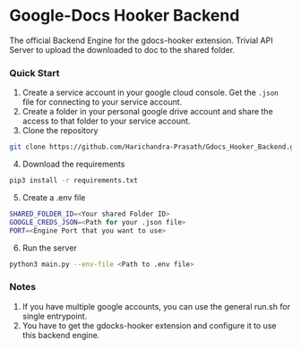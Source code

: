 # Google-Docs Hooker Backend

The official Backend Engine for the gdocs-hooker extension. Trivial API Server to upload the downloaded to doc to the shared folder.

### Quick Start

1. Create a service account in your google cloud console. Get the `.json` file for connecting to your service account. 
2. Create a folder in your personal google drive account and share the access to that folder to your service account.
3. Clone the repository
```bash
git clone https://github.com/Harichandra-Prasath/Gdocs_Hooker_Backend.git
```
4. Download the requirements  
```bash
pip3 install -r requirements.txt
```
5. Create a .env file   
```bash
SHARED_FOLDER_ID=<Your shared Folder ID>
GOOGLE_CREDS_JSON=<Path for your .json file>
PORT=<Engine Port that you want to use>
```
6. Run the server  
```bash
python3 main.py --env-file <Path to .env file>
```

### Notes

1. If you have multiple google accounts, you can use the general run.sh for single entrypoint.  
2. You have to get the gdocks-hooker extension and configure it to use this backend engine.
